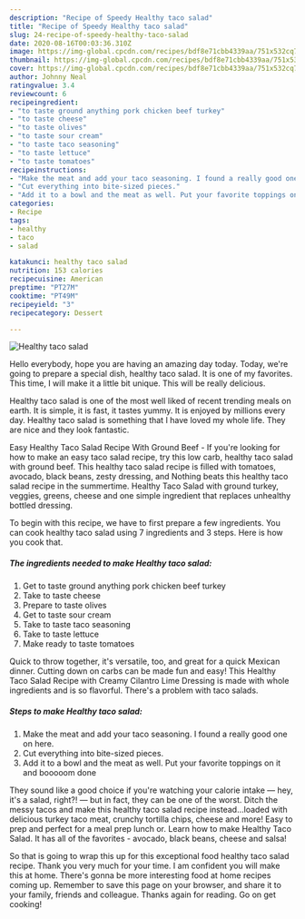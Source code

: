 ```yaml
---
description: "Recipe of Speedy Healthy taco salad"
title: "Recipe of Speedy Healthy taco salad"
slug: 24-recipe-of-speedy-healthy-taco-salad
date: 2020-08-16T00:03:36.310Z
image: https://img-global.cpcdn.com/recipes/bdf8e71cbb4339aa/751x532cq70/healthy-taco-salad-recipe-main-photo.jpg
thumbnail: https://img-global.cpcdn.com/recipes/bdf8e71cbb4339aa/751x532cq70/healthy-taco-salad-recipe-main-photo.jpg
cover: https://img-global.cpcdn.com/recipes/bdf8e71cbb4339aa/751x532cq70/healthy-taco-salad-recipe-main-photo.jpg
author: Johnny Neal
ratingvalue: 3.4
reviewcount: 6
recipeingredient:
- "to taste ground anything pork chicken beef turkey"
- "to taste cheese"
- "to taste olives"
- "to taste sour cream"
- "to taste taco seasoning"
- "to taste lettuce"
- "to taste tomatoes"
recipeinstructions:
- "Make the meat and add your taco seasoning. I found a really good one on here."
- "Cut everything into bite-sized pieces."
- "Add it to a bowl and the meat as well. Put your favorite toppings on it and booooom done"
categories:
- Recipe
tags:
- healthy
- taco
- salad

katakunci: healthy taco salad 
nutrition: 153 calories
recipecuisine: American
preptime: "PT27M"
cooktime: "PT49M"
recipeyield: "3"
recipecategory: Dessert

---
```



![Healthy taco salad](https://img-global.cpcdn.com/recipes/bdf8e71cbb4339aa/751x532cq70/healthy-taco-salad-recipe-main-photo.jpg)

Hello everybody, hope you are having an amazing day today. Today, we're going to prepare a special dish, healthy taco salad. It is one of my favorites. This time, I will make it a little bit unique. This will be really delicious.

Healthy taco salad is one of the most well liked of recent trending meals on earth. It is simple, it is fast, it tastes yummy. It is enjoyed by millions every day. Healthy taco salad is something that I have loved my whole life. They are nice and they look fantastic.

Easy Healthy Taco Salad Recipe With Ground Beef - If you&#39;re looking for how to make an easy taco salad recipe, try this low carb, healthy taco salad with ground beef. This healthy taco salad recipe is filled with tomatoes, avocado, black beans, zesty dressing, and Nothing beats this healthy taco salad recipe in the summertime. Healthy Taco Salad with ground turkey, veggies, greens, cheese and one simple ingredient that replaces unhealthy bottled dressing.


To begin with this recipe, we have to first prepare a few ingredients. You can cook healthy taco salad using 7 ingredients and 3 steps. Here is how you cook that.

##### The ingredients needed to make Healthy taco salad:

1. Get to taste ground anything pork chicken beef turkey
1. Take to taste cheese
1. Prepare to taste olives
1. Get to taste sour cream
1. Take to taste taco seasoning
1. Take to taste lettuce
1. Make ready to taste tomatoes


Quick to throw together, it&#39;s versatile, too, and great for a quick Mexican dinner. Cutting down on carbs can be made fun and easy! This Healthy Taco Salad Recipe with Creamy Cilantro Lime Dressing is made with whole ingredients and is so flavorful. There&#39;s a problem with taco salads. 

##### Steps to make Healthy taco salad:

1. Make the meat and add your taco seasoning. I found a really good one on here.
1. Cut everything into bite-sized pieces.
1. Add it to a bowl and the meat as well. Put your favorite toppings on it and booooom done


They sound like a good choice if you&#39;re watching your calorie intake — hey, it&#39;s a salad, right?! — but in fact, they can be one of the worst. Ditch the messy tacos and make this healthy taco salad recipe instead…loaded with delicious turkey taco meat, crunchy tortilla chips, cheese and more! Easy to prep and perfect for a meal prep lunch or. Learn how to make Healthy Taco Salad. It has all of the favorites - avocado, black beans, cheese and salsa! 

So that is going to wrap this up for this exceptional food healthy taco salad recipe. Thank you very much for your time. I am confident you will make this at home. There's gonna be more interesting food at home recipes coming up. Remember to save this page on your browser, and share it to your family, friends and colleague. Thanks again for reading. Go on get cooking!
